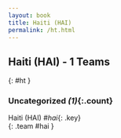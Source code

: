 ```yaml
---
layout: book
title: Haiti (HAI)
permalink: /ht.html
---
```


## Haiti (HAI) - 1 Teams
{: #ht }









### Uncategorized _(1)_{:.count}

Haiti  (HAI)  _#hai_{: .key} <br>
{: .team #hai }


 

